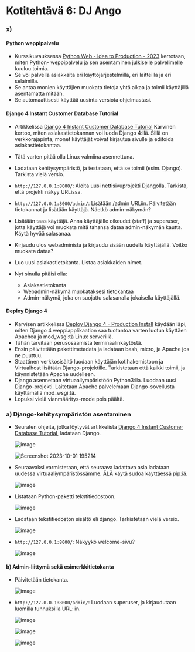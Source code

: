 # Kotitehtävä 6: DJ Ango
### x)
#### Python weppipalvelu
- Kurssikuvauksessa [Python Web - Idea to Production - 2023](https://terokarvinen.com/2023/python-web-idea-to-production/#osaamistavoitteet) kerrotaan, miten Python- weppipalvelu ja sen asentaminen julkiselle palvelimelle kuuluu toimia.
- Se voi palvella asiakkaita eri käyttöjärjestelmillä, eri laitteilla ja eri selaimilla.
- Se antaa monien käyttäjien muokata tietoja yhtä aikaa ja toimii käyttäjillä asentamatta mitään.
- Se automaattisesti käyttää uusinta versiota ohjelmastasi.

#### Django 4 Instant Customer Database Tutorial
- Artikkelissa [Django 4 Instant Customer Database Tutorial](https://terokarvinen.com/2022/django-instant-crm-tutorial/) Karvinen kertoo, miten asiakastietokannan voi luoda Django 4:llä. Sillä on verkkorajapinta, monet käyttäjät voivat kirjautua sivulle ja editoida asiakastietokantaa.
- Tätä varten pitää olla Linux valmiina asennettuna.
  
- Ladataan kehitysympäristö, ja testataan, että se toimii (esim. Django). Tarkista vielä versio.
- ```http://127.0.0.1:8000/```: Aloita uusi nettisivuprojekti Djangolla. Tarkista, että projekti näkyy URLissa.
- ```http://127.0.0.1:8000/admin/```: Lisätään /admin URLiin. Päivitetään tietokannat ja lisätään käyttäjä. Näetkö admin-näkymän?
- Lisätään taas käyttäjä. Anna käyttäjälle oikeudet (staff) ja superuser, jotta käyttäjä voi muokata mitä tahansa dataa admin-näkymän kautta. Käytä hyvää salasanaa.
- Kirjaudu ulos webadminista ja kirjaudu sisään uudella käyttäjällä. Voitko muokata dataa?
- Luo uusi asiakastietokanta. Listaa asiakkaiden nimet.

- Nyt sinulla pitäisi olla:
    * Asiakastietokanta  
    * Webadmin-näkymä muokataksesi tietokantaa
    * Admin-näkymä, joka on suojattu salasanalla jokaisella käyttäjällä.

 #### Deploy Django 4
 - Karvisen artikkelissa [Deploy Django 4 - Production Install](https://terokarvinen.com/2022/deploy-django/) käydään läpi, miten Django 4 weppiapplikaation saa tuotantoa varten luotua käyttäen Apachea ja mod_wsgi:tä Linux serverillä.
 - Tähän tarvitaan perusosaamista terminaalinkäytöstä.
 - Ensin päivitetään pakettimetadata ja ladataan bash, micro, ja Apache jos ne puuttuu.
 - Staattinen verkkosisältö luodaan käyttäjän kotihakemistoon ja Virtualhost lisätään Django-projektille. Tarkistetaan että kaikki toimii, ja käynnistetään Apache uudelleen.
 - Django asennetaan virtuaaliympäristöön Python3:lla. Luodaan uusi Django-projekti. Laitetaan Apache palvelemaan Django-sovellusta käyttämällä mod_wsgi:tä.
 - Lopuksi vielä vianmääritys-mode pois päältä.

### a) Django-kehitysympäristön asentaminen
- Seuraten ohjeita, jotka löytyvät artikkelista [Django 4 Instant Customer Database Tutorial](https://terokarvinen.com/2022/django-instant-crm-tutorial/), ladataan Django.

  ![image](https://github.com/16cats/Linux/assets/97065659/2a1cfea8-b54e-48dd-baa3-cf724cf20d34)

  ![Screenshot 2023-10-01 195214](https://github.com/16cats/Linux/assets/97065659/28cbd66f-b676-4b29-9019-e6161d11e59a)

- Seuraavaksi varmistetaan, että seuraava ladattava asia ladataan uudessa virtuaaliympäristössämme. ÄLÄ käytä sudoa käyttäessä pip:iä.

  ![image](https://github.com/16cats/Linux/assets/97065659/c93798a8-34ad-40a9-8351-c6efeb7632e9)

- Listataan Python-paketti tekstitiedostoon.
  
  ![image](https://github.com/16cats/Linux/assets/97065659/d77aa9ac-f09b-4f07-8ada-8d31680ecf09)

- Ladataan tekstitiedoston sisältö eli django. Tarkistetaan vielä versio.

  ![image](https://github.com/16cats/Linux/assets/97065659/fb4a65a5-4f94-432e-bc96-11369ca652c1)

- ```http://127.0.0.1:8000/```: Näkyykö welcome-sivu?

  ![image](https://github.com/16cats/Linux/assets/97065659/4fb77032-331e-4bab-acc8-d97e5dead16e)

#### b) Admin-liittymä sekä esimerkkitietokanta

- Päivitetään tietokanta.

  ![image](https://github.com/16cats/Linux/assets/97065659/ee8a756d-9680-48ab-8932-7e493f226641)

- ```http://127.0.0.1:8000/admin/```: Luodaan superuser, ja kirjaudutaan luomilla tunnuksilla URL:iin.

  ![image](https://github.com/16cats/Linux/assets/97065659/e46c9ea4-5983-4f35-bc57-b69ac2a20404)

  ![image](https://github.com/16cats/Linux/assets/97065659/a92f27fd-285b-4671-91d6-dda8bed8657c)

  ![image](https://github.com/16cats/Linux/assets/97065659/3cc9b7ac-03a4-44a2-939d-26fa77ab6bc0)








